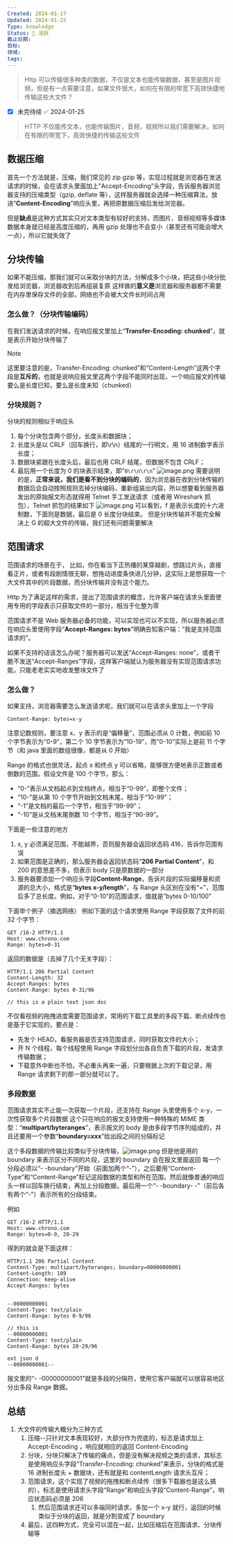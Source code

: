 ```yaml
---
Created: 2024-01-17
Updated: 2024-01-25
Type: knowledge
Status: 🌱 活跃
截止日期: 
目标: 
领域: 
tags:
---
```

>Http 可以传输很多种类的数据，不仅是文本也能传输数据，甚至是图片视频，但是有一点需要注意，如果文件很大，如何在有限的带宽下高效快捷地传输这些大文件？
- [x] 未完待续 ✅ 2024-01-25

> HTTP 不仅能传文本，也能传输图片，音频，视频所以我们需要解决，如何在有限的带宽下，高效快捷的传输这些文件
## 数据压缩

首先一个方法就是，压缩，我们常见的 zip gzip 等，实现过程就是浏览器在发送请求的时候，会在请求头里面加上"Accept-Encoding"头字段，告诉服务器浏览器支持的压缩类型（gzip, deflate 等），这样服务器就会选择一种压缩算法，放进“**Content-Encoding**”响应头里，再把原数据压缩后发给浏览器。

但是**缺点**是这种方式其实只对文本类型有较好的支持，而图片、音频视频等多媒体数据本身就已经是高度压缩的，再用 gzip 处理也不会变小（甚至还有可能会增大一点），所以它就失效了
## 分块传输
如果不能压缩，那我们就可以采取分块的方法，分解成多个小块，把这些小块分批发给浏览器，浏览器收到后再组装复原
这样做的**意义是**浏览器和服务器都不需要在内存里保存文件的全部，网络也不会被大文件长时间占用

### 怎么做？（分块传输编码）
在我们发送请求的时候，在响应报文里加上“**Transfer-Encoding: chunked**”，就是表示开始分块传输了
>[!note]
>这里要注意的是，Transfer-Encoding: chunked”和“Content-Length”这两个字段是**互斥的**，也就是说响应报文里这两个字段不能同时出现，一个响应报文的传输要么是长度已知，要么是长度未知（chunked）

### 分块规则？
分块的规则相似于响应头
1. 每个分块包含两个部分，长度头和数据块；
2. 长度头是以 CRLF（回车换行，即\r\n）结尾的一行明文，用 16 进制数字表示长度；
3. 数据块紧跟在长度头后，最后也用 CRLF 结尾，但数据不包含 CRLF；
4. 最后用一个长度为 0 的块表示结束，即“`0\r\n\r\n`”
![image.png](https://obsidian-pic-1317906728.cos.ap-nanjing.myqcloud.com/obsidian/20240125000624.png)
需要说明的是，**正常来说，我们是看不到分块的编码的**，因为浏览器在收到分块传输的数据后会自动按照规则去掉分块编码，重新组装出内容，所以想要看到服务器发出的原始报文形态就得用 Telnet 手工发送请求（或者用 Wireshark 抓包），Telnet 抓包的结果如下 ![image.png](https://obsidian-pic-1317906728.cos.ap-nanjing.myqcloud.com/obsidian/20240125000825.png)
可以看到，f 是表示长度的十六进制数，下面则是数据，最后是 0 长度分块结束。
但是分块传输并不能完全解决上 G 的超大文件的传输，我们还有问题需要解决

## 范围请求
范围请求的场景在于，
	比如，你在看当下正热播的某穿越剧，想跳过片头，直接看正片，或者有段剧情很无聊，想拖动进度条快进几分钟，这实际上是想获取一个大文件其中的片段数据，而分块传输并没有这个能力。

Http 为了满足这样的需求，提出了范围请求的概念，允许客户端在请求头里面使用专用的字段表示只获取文件的一部分，相当于化整为零

范围请求不是 Web 服务器必备的功能，可以实现也可以不实现，所以服务器必须在响应头里使用字段“**Accept-Ranges: bytes**”明确告知客户端：“我是支持范围请求的”。

如果不支持的话该怎么办呢？服务器可以发送“Accept-Ranges: none”，或者干脆不发送“Accept-Ranges”字段，这样客户端就认为服务器没有实现范围请求功能，只能老老实实地收发整块文件了

### 怎么做？
如果支持，浏览器需要怎么发送请求呢，我们就可以在请求头里加上一个字段
```HTTP
Content-Range: bytes=x-y
```
注意记数规则，要注意 x、y 表示的是“偏移量”，范围必须从 0 计数，例如前 10 个字节表示为“0-9”，第二个 10 字节表示为“10-19”，而“0-10”实际上是前 11 个字节（和 java 里面的数组很像，都是从 0 开始）

Range 的格式也很灵活，起点 x 和终点 y 可以省略，能够很方便地表示正数或者倒数的范围。假设文件是 100 个字节，那么：

- “0-”表示从文档起点到文档终点，相当于“0-99”，即整个文件；
- “10-”是从第 10 个字节开始到文档末尾，相当于“10-99”；
- “-1”是文档的最后一个字节，相当于“99-99”；
- “-10”是从文档末尾倒数 10 个字节，相当于“90-99”。

下面是一些注意的地方
1. x, y 必须满足范围，不能越界，否则服务器会返回状态码 416，告诉你范围有误
2. 如果范围是正确的，那么服务器会返回状态码“**206 Partial Content**”，和 200 的意思差不多，但表示 body 只是原数据的一部分 
3. 服务器要添加一个响应头字段**Content-Range**，告诉片段的实际偏移量和资源的总大小，格式是“**bytes x-y/length**”，与 Range 头区别在没有“=”，范围后多了总长度。例如，对于“0-10”的范围请求，值就是“bytes 0-10/100”

下面举个例子（摘选网络）
例如下面的这个请求使用 Range 字段获取了文件的前 32 个字节：

```http
GET /16-2 HTTP/1.1
Host: www.chrono.com
Range: bytes=0-31
```

返回的数据是（去掉了几个无关字段）：

```http
HTTP/1.1 206 Partial Content
Content-Length: 32
Accept-Ranges: bytes
Content-Range: bytes 0-31/96
 
// this is a plain text json doc
```

不仅看视频的拖拽进度需要范围请求，常用的下载工具里的多段下载、断点续传也是基于它实现的，要点是：

- 先发个 HEAD，看服务器是否支持范围请求，同时获取文件的大小；
- 开 N 个线程，每个线程使用 Range 字段划分出各自负责下载的片段，发请求传输数据；
- 下载意外中断也不怕，不必重头再来一遍，只要根据上次的下载记录，用 Range 请求剩下的那一部分就可以了。

### 多段数据
范围请求其实不止能一次获取一个片段，还支持在 Range 头里使用多个 x-y，一次性获取多个片段数据
这个只在响应的报文支持使用一种特殊的 MIME 类型：“**multipart/byteranges**”，表示报文的 body 是由多段字节序列组成的，并且还要用一个参数“**boundary=xxx**”给出段之间的分隔标记

这个多段数据的传输比较类似于分块传输，![image.png](https://obsidian-pic-1317906728.cos.ap-nanjing.myqcloud.com/obsidian/20240125003143.png) 但是他是用的 boundary 来表示区分不同的片段，这里的 boundary 会在报文里面返回
每一个分段必须以“- -boundary”开始（前面加两个“-”），之后要用“Content-Type”和“Content-Range”标记这段数据的类型和所在范围，然后就像普通的响应头一样以回车换行结束，再加上分段数据，最后用一个“- -boundary- -”（前后各有两个“-”）表示所有的分段结束。

例如
```http
GET /16-2 HTTP/1.1
Host: www.chrono.com
Range: bytes=0-9, 20-29
```

得到的就会是下面这样：

```http
HTTP/1.1 206 Partial Content
Content-Type: multipart/byteranges; boundary=00000000001
Content-Length: 189
Connection: keep-alive
Accept-Ranges: bytes
 
 
--00000000001
Content-Type: text/plain
Content-Range: bytes 0-9/96
 
// this is
--00000000001
Content-Type: text/plain
Content-Range: bytes 20-29/96
 
ext json d
--00000000001--
```

报文里的“- -00000000001”就是多段的分隔符，使用它客户端就可以很容易地区分出多段 Range 数据。

## 总结
1. 大文件的传输大概分为三种方式
	1. 压缩--只针对文本表现较好，大部分作为兜底的，标志是请求加上 Accept-Encoding ，响应就相应的返回 Content-Encoding
	2. 分块，分块只解决了传输的痛点，但是没有解决视频之类的请求，其标志是使用响应头字段“Transfer-Encoding: chunked”来表示，分块的格式是 16 进制长度头 + 数据块，还有就是和 contentLength 请求头互斥；
	3. 范围请求，这个实现了视频的拖拽和断点续传（很多下载器也是这么搞的），标志是使用请求头字段“Range”和响应头字段“Content-Range”，响应状态码必须是 206
		1. 然后范围请求还可以多端同时请求，多加一个 x-y 就行，返回的时候类似于分块的返回，就是分割变成了 boundary
	4. 最后，这四种方式，完全可以混在一起，比如压缩后在范围请求、分块传输等